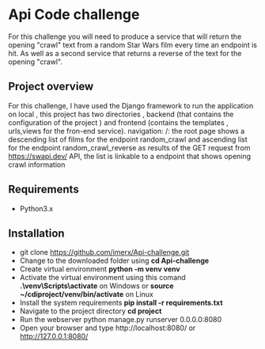 # Api Code challenge
For this challenge you will need to produce a service that will return the opening
"crawl" text from a random Star Wars film every time an endpoint is hit. As well as a
second service that returns a reverse of the text for the opening "crawl".

## Project overview
For this challenge, I have used the Django framework to run the application on local , this project has two directories , backend (that contains the configuration of the project ) and frontend (contains the templates , urls,views for the fron-end service).
navigation:
/: the root page shows a descending list of films for  the endpoint  random_crawl  and ascending list for the endpoint random_crawl_reverse  as results of  the GET request from https://swapi.dev/ API,  the list is linkable to a  endpoint that shows opening crawl information  

## Requirements
- Python3.x

## Installation
- git clone https://github.com/imerx/Api-challenge.git
- Change to the downloaded folder using **cd Api-challenge**
- Create virtual environment **python -m venv venv**
- Activate the virtual environment using this comand **.\venv\Scripts\activate** on Windows or **source ~/cdiproject/venv/bin/activate** on Linux
- Install the system requirements  **pip install -r requirements.txt**
- Navigate to the project directory  **cd project**
- Run the webserver python  manage.py runserver 0.0.0.0:8080 
- Open your browser and type http://localhost:8080/ or http://127.0.0.1:8080/
